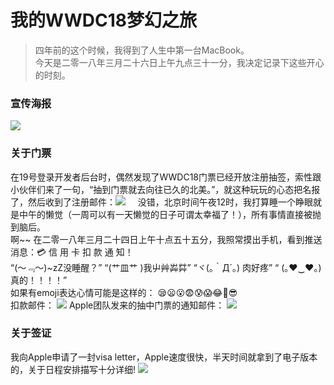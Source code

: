 # 我的WWDC18梦幻之旅

> 四年前的这个时候，我得到了人生中第一台MacBook。  
> 今天是二零一八年三月二十六日上午九点三十一分，我决定记录下这些开心的时刻。

### 宣传海报
![](images/wwdc18.png)

### 关于门票
在19号登录开发者后台时，偶然发现了WWDC18门票已经开放注册抽签，索性跟小伙伴们来了一句，“抽到门票就去向往已久的北美。”，就这种玩玩的心态把名报了，然后收到了注册邮件：![](images/03-19-2018-01.PNG)    
没错，北京时间午夜12时，我打算睡一个睁眼就是中午的懒觉（一周可以有一天懒觉的日子可谓太幸福了！），所有事情直接被抛到脑后。    
啊~~ 在二零一八年三月二十四日上午十点五十五分，我照常摸出手机，看到推送消息：💳 信 用 卡 扣 款 通 知！  
“(～﹃～)~zZ没睡醒？” “(艹皿艹 )我屮艸芔茻” “ヾ(｡｀Д´｡) 肉好疼” “ (｡♥‿♥｡)真的！！！！”     
如果有emoji表达心情可能是这样的： 😪😦😮😨😰😱😂🤣😎  
扣款邮件：
![](images/03-24-2018-01.JPG)
Apple团队发来的抽中门票的通知邮件：
![](images/03-24-2018-02.PNG)  

### 关于签证
我向Apple申请了一封visa letter，Apple速度很快，半天时间就拿到了电子版本的，关于日程安排描写十分详细!
![](images/visaLetter.JPG)
